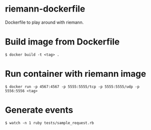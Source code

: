 # riemann-dockerfile
Dockerfile to play around with riemann.

# Build image from Dockerfile
```
$ docker build -t <tag> .
```

# Run container with riemann image
```
$ docker run -p 4567:4567 -p 5555:5555/tcp -p 5555:5555/udp -p 5556:5556 <tag>

```
# Generate events
```
$ watch -n 1 ruby tests/sample_request.rb
```
